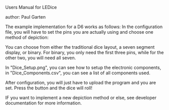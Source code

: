 Users Manual for LEDice

author: Paul Garten

The example implementation for a D6 works as follows:
In the configuration file, you will have to set the pins you are 
actually using and choose one method of depiction:

You can choose from either the traditional dice layout, a seven segment display, or binary.
For binary, you only need the first three pins, while for the other two, you will need all seven.

In "Dice_Setup.png", you can see how to setup the electronic components, 
in "Dice_Components.csv", you can see a list of all components used.

After configuration, you will just have to upload the program and you are set.
Press the button and the dice will roll!

IF you want to implement a new depiction method or else, 
see developer documentation for more information.